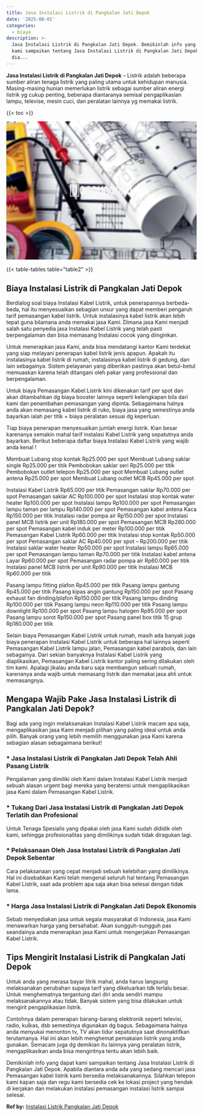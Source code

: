 ```yaml
---
title: Jasa Instalasi Listrik di Pangkalan Jati Depok
date: '2025-08-01'
categories:
  - biaya
description: >-
  Jasa Instalasi Listrik di Pangkalan Jati Depok. Demikinlah info yang dapat
  kami sampaikan tentang Jasa Instalasi Listrik di Pangkalan Jati Depok. Apabila
  dia...
---
```


**Jasa Instalasi Listrik di Pangkalan Jati Depok** – Listrik adalah beberapa sumber aliran tenaga listrik yang paling utama untuk kehidupan manusia. Masing-masing hunian memerlukan listrik sebagai sumber aliran energi listrik yg cukup penting, beberapa diantaranya semisal pengaplikasian lampu, televise, mesin cuci, dan peralatan lainnya yg memakai listrik.

{{< toc >}}

![Jasa Instalasi Listrik di Pangkalan Jati Depok](/images/instalasi-listrik-murah17.png)

{{< table-tables table="table2" >}}

## Biaya Instalasi Listrik di Pangkalan Jati Depok

Berdialog soal biaya Instalasi Kabel Listrik, untuk penerapannya berbeda-beda, hal itu menyesuaikan sebagian unsur yang dapat memberi pengaruh tarif pemasangan kabel listrik. Untuk instalasinya kabel listrik akan lebih tepat guna bilamana anda memakai jasa Kami. Dimana jasa Kami menjadi salah satu penyedia jasa Instalasi Kabel Listrik yang telah pasti berpengalaman dan bisa memasang Instalasi cocok yang diinginkan.

Untuk menerapkan jasa Kami, anda bisa mendatangi kantor Kami terdekat yang siap melayani penerapan kabel listrik jenis apapun. Apakah itu instalasinya kabel listrik di rumah, instalasinya kabel listrik di gedung, dan lain sebagainya. Sistem pelayanan yang diberikan pastinya akan betul-betul memuaskan karena telah ditangani oleh pakar yang professional dan berpengalaman.

Untuk biaya Pemasangan Kabel Listrik kini dikenakan tarif per spot dan akan ditambahkan dg biaya booster lainnya seperti kelengkapan bila dari kami dan penambahan pemasangan yang dipinta. Sebagaimana halnya anda akan memasang kabel listrik di ruko, biaya jasa yang semestinya anda bayarkan ialah per titik + biaya peralatan sesuai dg keperluan.

Tiap biaya penerapan menyesuaikan jumlah energi listrik. Kian besar karenanya semakin mahal tarif instalasi Kabel Listrik yang sepatutnya anda bayarkan. Berikut beberapa daftar biaya Instalasi Kabel Listrik yang wajib anda kenal !

Membuat Lubang stop kontak Rp25.000 per spot Membuat Lubang saklar single Rp25.000 per titik Pembobokan saklar seri Rp25.000 per titik Pembobokan outlet telepon Rp25.000 per spot Membuat Lubang outlet antena Rp25.000 per spot Membuat Lubang outlet MCB Rp45.000 per spot

Instalasi Kabel Listrik Rp65.000 per titik Pemasangan saklar Rp70.000 per spot Pemasangan saklar AC Rp100.000 per spot Instalasi stop kontak water heater Rp100.000 per spot Instalasi lampu Rp100.000 per spot Pemasangan lampu taman per lampu Rp140.000 per spot Pemasangan kabel antena Kaca Rp150.000 per titik Instalasi radar pompa air Rp150.000 per spot Instalasi panel MCB listrik per unit Rp180.000 per spot Pemasangan MCB Rp280.000 per spot Pemasangan kabel induk per meter Rp100.000 per titik Pemasangan Kabel Listrik Rp60.000 per titik Instalasi stop kontak Rp50.000 per spot Pemasangan saklar AC Rp40.000 per spot – Rp200.000 per titik Instalasi saklar water heater Rp50.000 per spot Instalasi lampu Rp65.000 per spot Pemasangan lampu taman Rp70.000 per titik Instalasi kabel antena Layar Rp60.000 per spot Pemasangan radar pompa air Rp60.000 per titik Instalasi panel MCB listrik per unit Rp90.000 per titik Instalasi MCB Rp60.000 per titik

Pasang lampu fitting plafon Rp45.000 per titik Pasang lampu gantung Rp45.000 per titik Pasang kipas angin gantung Rp150.000 per spot Pasang exhaust fan dinding/plafon Rp150.000 per titik Pasang lampu dinding Rp100.000 per titik Pasang lampu neon Rp110.000 per titik Pasang lampu downlight Rp100.000 per spot Pasang lampu halogen Rp95.000 per spot Pasang lampu sorot Rp150.000 per spot Pasang panel box titik 15 grup Rp180.000 per titik

Selain biaya Pemasangan Kabel Listrik untuk rumah, masih ada banyak juga biaya penerapan Instalasi Kabel Listrik untuk beberapa hal lainnya seperti Pemasangan Kabel Listrik lampu jalan, Pemasangan kabel parabola, dan lain sebagainya. Dari sekian banyaknya Instalasi Kabel Listrik yang diaplikasikan, Pemasangan Kabel Listrik kantor paling sering dilakukan oleh tim kami. Apalagi jikalau anda baru saja membangun sebuah rumah, karenanya anda wajib untuk memasang listrik dan memakai jasa ahli untuk memasangnya.

## Mengapa Wajib Pake Jasa Instalasi Listrik di Pangkalan Jati Depok?

Bagi ada yang ingin melaksanakan Instalasi Kabel Listrik macam apa saja, mengaplikasikan jasa Kami menjadi pilihan yang paling ideal untuk anda pilih. Banyak orang yang lebih memilih menggunakan jasa Kami karena sebagian alasan sebagaimana berikut!

### \* Jasa Instalasi Listrik di Pangkalan Jati Depok Telah Ahli Pasang Listrik

Pengalaman yang dimiliki oleh Kami dalam Instalasi Kabel Listrik menjadi sebuah alasan urgent bagi mereka yang beratensi untuk mengaplikasikan jasa Kami dalam Pemasangan Kabel Listrik.

### \* Tukang Dari Jasa Instalasi Listrik di Pangkalan Jati Depok Terlatih dan Profesional

Untuk Tenaga Spesialis yang dipakai oleh jasa Kami sudah dididik oleh kami, sehingga profesionalitas yang dimilikinya sudah tidak diragukan lagi.

### \* Pelaksanaan Oleh Jasa Instalasi Listrik di Pangkalan Jati Depok Sebentar

Cara pelaksanaan yang cepat menjadi sebuah kelebihan yang dimilikinya. Hal ini disebabkan Kami telah mengenal seluruh hal tentang Pemasangan Kabel Listrik, saat ada problem apa saja akan bisa selesai dengan tidak lama.

### \* Harga Jasa Instalasi Listrik di Pangkalan Jati Depok Ekonomis

Sebab menyediakan jasa untuk segala masyarakat di Indonesia, jasa Kami menawarkan harga yang bersahabat. Akan sungguh-sungguh pas seandainya anda menerapkan jasa Kami untuk mengerjakan Pemasangan Kabel Listrik.

## Tips Mengirit Instalasi Listrik di Pangkalan Jati Depok


Untuk anda yang merasa bayar litrik mahal, anda harus langsung melaksanakan perubahan supaya tarif yang dikeluarkan tdk terlalu besar. Untuk menghematnya tergantung dari diri anda sendiri mampu melaksanakannya atau tidak. Banyak sistem yang bisa dilakukan untuk mengirit pengaplikasian listrik.

Contohnya dalam penerapan barang-barang elektronik seperti televisi, radio, kulkas, dsb semestinya digunakan dg bagus. Sebagaimana halnya anda menyukai menonton tv, TV akan tidur sepatutnya saat dinonaktifkan terutamanya. Hal ini akan lebih menghemat pemakaian listrik yang anda gunakan. Semacam juga dg demikian itu lainnya yang peralatan listrik, mengaplikasikan anda bisa mengiritnya tentu akan lebih baik.

Demikinlah info yang dapat kami sampaikan tentang Jasa Instalasi Listrik di Pangkalan Jati Depok. Apabila diantara anda ada yang sedang mencari jasa Pemasangan kabel listrik kami bersedia melaksanakannya. Silahkan telepon kami kapan saja dan regu kami bersedia cek ke lokasi project yang hendak di kerjakan dan melakukan instalasi pemasangan instalasi listrik sampai selesai.

**Ref by:** [Instalasi Listrik Pangkalan Jati Depok](https://id.wikipedia.org/wiki/Instalasi)
